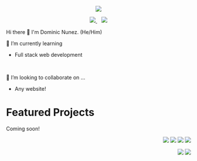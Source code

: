 <p align='center'>
	<IMG SRC='GitHub-Profile.png'>
		</p>

	
<p align='center'>
  <a href="https://www.linkedin.com/in/dominic-natural-talent/">
    <img src="https://img.shields.io/badge/linkedin-%230077B5.svg?&style=for-the-badge&logo=linkedin&logoColor=white" />
  </a>&nbsp;&nbsp;
     <a href="mailto:dominicnunez@gmail.com">
 <img src="https://img.shields.io/badge/gmail-D14836?&style=for-the-badge&logo=gmail&logoColor=white" />
	</a>
</p>
	
Hi there 👋 I'm Dominic Nunez. (He/Him)
	
🔭 I’m currently learning
	<ul>
	<li>Full stack web development</li>
	</ul>
&nbsp;&nbsp;

👥 I’m looking to collaborate on ...
	<ul>
		<li>Any website!</li>
	</ul>
	

	
<h1>Featured Projects</h1>
Coming soon!

	
<p align='right'>
	    <img src='https://img.shields.io/badge/HTML5-E34F26?style=for-the-badge&logo=html5&logoColor=white'>
	  <img src='https://img.shields.io/badge/CSS3-1572B6?style=for-the-badge&logo=css3&logoColor=white'>
	  <img src='https://img.shields.io/badge/JavaScript-F7DF1E?style=for-the-badge&logo=javascript&logoColor=black'>
	  <img src='https://img.shields.io/badge/Node.js-43853D?style=for-the-badge&logo=node.js&logoColor=white'>
</p>
<p align='right'>
	  <img src='https://img.shields.io/badge/React-20232A?style=for-the-badge&logo=react&logoColor=61DAFB'>
	  <img src='https://img.shields.io/badge/React_Router-CA4245?style=for-the-badge&logo=react-router&logoColor=white'>
</p>
